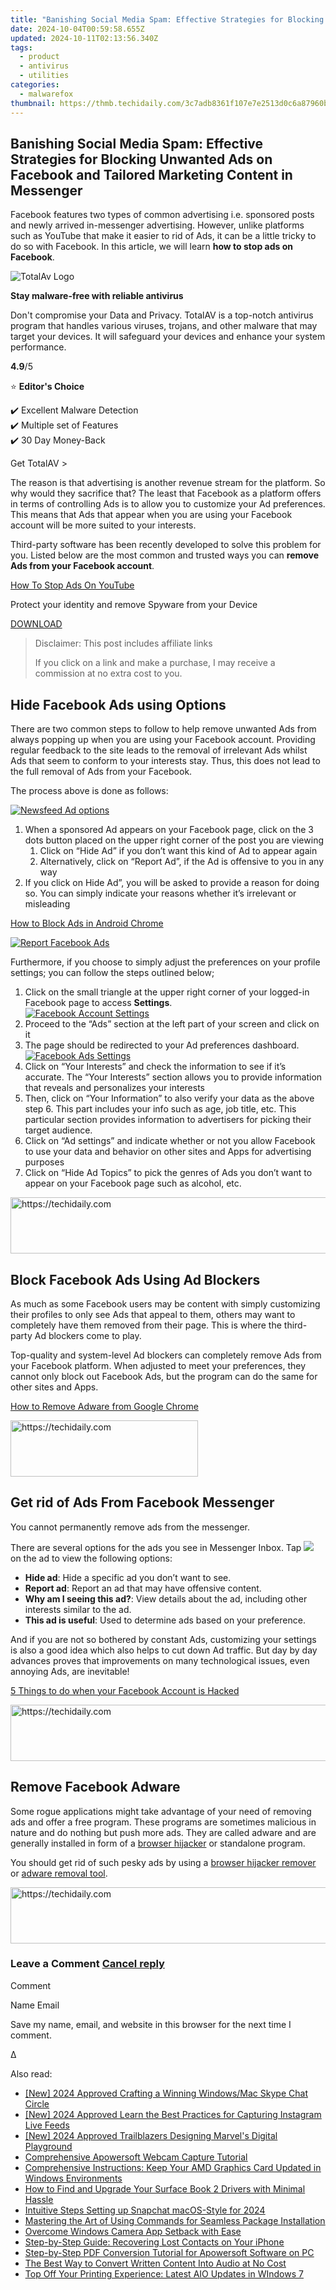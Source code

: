 ```yaml
---
title: "Banishing Social Media Spam: Effective Strategies for Blocking Unwanted Ads on Facebook and Tailored Marketing Content in Messenger"
date: 2024-10-04T00:59:58.655Z
updated: 2024-10-11T02:13:56.340Z
tags:
  - product
  - antivirus
  - utilities
categories:
  - malwarefox
thumbnail: https://thmb.techidaily.com/3c7adb8361f107e7e2513d0c6a87960b8e0bf54d4d26d72af2668f6ed0487010.jpg
---
```


## Banishing Social Media Spam: Effective Strategies for Blocking Unwanted Ads on Facebook and Tailored Marketing Content in Messenger

Facebook features two types of common advertising i.e. sponsored posts and newly arrived in-messenger advertising. However, unlike platforms such as YouTube that make it easier to rid of Ads, it can be a little tricky to do so with Facebook. In this article, we will learn **how to stop ads on Facebook**.

![TotalAv Logo](https://www.malwarefox.com/wp-content/uploads/2024/02/totalav-svg.webp "totalav-svg")

**Stay malware-free with reliable antivirus**

Don't compromise your Data and Privacy. TotalAV is a top-notch antivirus program that handles various viruses, trojans, and other malware that may target your devices. It will safeguard your devices and enhance your system performance.

**4.9**/5

⭐ **Editor's Choice**

✔️ Excellent Malware Detection  
✔️ Multiple set of Features  
✔️ 30 Day Money-Back

[](https://tools.techidaily.com/malwarefox/products/) Get TotalAV > 

The reason is that advertising is another revenue stream for the platform. So why would they sacrifice that? The least that Facebook as a platform offers in terms of controlling Ads is to allow you to customize your Ad preferences. This means that Ads that appear when you are using your Facebook account will be more suited to your interests.

Third-party software has been recently developed to solve this problem for you. Listed below are the most common and trusted ways you can **remove Ads from your Facebook account**.

[How To Stop Ads On YouTube](https://tools.techidaily.com/malwarefox/products/)

Protect your identity and remove Spyware from your Device

[DOWNLOAD](https://tools.techidaily.com/malwarefox/products/) 

>  Disclaimer: This post includes affiliate links
>
>  If you click on a link and make a purchase, I may receive a commission at no extra cost to you.
>

## Hide Facebook Ads using Options

There are two common steps to follow to help remove unwanted Ads from always popping up when you are using your Facebook account. Providing regular feedback to the site leads to the removal of irrelevant Ads whilst Ads that seem to conform to your interests stay. Thus, this does not lead to the full removal of Ads from your Facebook.

The process above is done as follows:

[![Newsfeed Ad options](https://www.malwarefox.com/wp-content/uploads/2019/08/Newsfeed-Ad-options.jpg)](https://www.malwarefox.com/wp-content/uploads/2019/08/Newsfeed-Ad-options.jpg)

1. When a sponsored Ad appears on your Facebook page, click on the 3 dots button placed on the upper right corner of the post you are viewing  
   1. Click on “Hide Ad” if you don’t want this kind of Ad to appear again  
   2. Alternatively, click on “Report Ad”, if the Ad is offensive to you in any way
2. If you click on Hide Ad”, you will be asked to provide a reason for doing so. You can simply indicate your reasons whether it’s irrelevant or misleading

[How to Block Ads in Android Chrome](https://tools.techidaily.com/malwarefox/products/)

[![Report Facebook Ads](https://www.malwarefox.com/wp-content/uploads/2019/08/report-facebook-ads.png)](https://www.malwarefox.com/wp-content/uploads/2019/08/report-facebook-ads.png)

Furthermore, if you choose to simply adjust the preferences on your profile settings; you can follow the steps outlined below;

1. Click on the small triangle at the upper right corner of your logged-in Facebook page to access **Settings**.  
[![Facebook Account Settings](https://www.malwarefox.com/wp-content/uploads/2019/08/Facebook-Account-Settings.png)](https://www.malwarefox.com/wp-content/uploads/2019/08/Facebook-Account-Settings.png)
2. Proceed to the “Ads” section at the left part of your screen and click on it
3. The page should be redirected to your Ad preferences dashboard.  
[![Facebook Ads Settings](https://www.malwarefox.com/wp-content/uploads/2019/08/Facebook-Ads-Settings.png)](https://www.malwarefox.com/wp-content/uploads/2019/08/Facebook-Ads-Settings.png)
4. Click on “Your Interests” and check the information to see if it’s accurate. The “Your Interests” section allows you to provide information that reveals and personalizes your interests
5. Then, click on “Your Information” to also verify your data as the above step 6\. This part includes your info such as age, job title, etc. This particular section provides information to advertisers for picking their target audience.
6. Click on “Ad settings” and indicate whether or not you allow Facebook to use your data and behavior on other sites and Apps for advertising purposes
7. Click on “Hide Ad Topics” to pick the genres of Ads you don’t want to appear on your Facebook page such as alcohol, etc.

<!-- affiliate ads begin -->
<a href="https://aligracehair.sjv.io/c/5597632/1959712/19272" target="_top" id="1959712">
  <img src="//a.impactradius-go.com/display-ad/19272-1959712" border="0" alt="https://techidaily.com" width="728" height="90"/>
</a>
<img height="0" width="0" src="https://aligracehair.sjv.io/i/5597632/1959712/19272" style="position:absolute;visibility:hidden;" border="0" />
<!-- affiliate ads end -->

## Block Facebook Ads Using Ad Blockers

As much as some Facebook users may be content with simply customizing their profiles to only see Ads that appeal to them, others may want to completely have them removed from their page. This is where the third-party Ad blockers come to play.

Top-quality and system-level Ad blockers can completely remove Ads from your Facebook platform. When adjusted to meet your preferences, they cannot only block out Facebook Ads, but the program can do the same for other sites and Apps.

[How to Remove Adware from Google Chrome](https://tools.techidaily.com/malwarefox/products/)

<!-- affiliate ads begin -->
<a href="https://wigfever.sjv.io/c/5597632/2005183/22899" target="_top" id="2005183">
  <img src="//a.impactradius-go.com/display-ad/22899-2005183" border="0" alt="https://techidaily.com" width="300" height="90"/>
</a>
<img height="0" width="0" src="https://wigfever.sjv.io/i/5597632/2005183/22899" style="position:absolute;visibility:hidden;" border="0" />
<!-- affiliate ads end -->

## Get rid of Ads From Facebook Messenger

You cannot permanently remove ads from the messenger.

There are several options for the ads you see in Messenger Inbox. Tap ![](https://scontent.fpnq2-1.fna.fbcdn.net/v/t39.2365-6/22812342_1589988251066512_1397441818198540288_n.png?_nc_cat=104&_nc_oc=AQlgtcmLnc6UHwPGaH6EoLUA9KAo7zHyuEEh8ElUh2OKUEV4N9zSqEHE1nn5gi3nhN0&_nc_ht=scontent.fpnq2-1.fna&oh=e47529341b51bcf42b7ff31fc9852bf6&oe=5E0A6B97) on the ad to view the following options:

* **Hide ad**: Hide a specific ad you don’t want to see.
* **Report ad**: Report an ad that may have offensive content.
* **Why am I seeing this ad?**: View details about the ad, including other interests similar to the ad.
* **This ad is useful**: Used to determine ads based on your preference.

And if you are not so bothered by constant Ads, customizing your settings is also a good idea which also helps to cut down Ad traffic. But day by day advances proves that improvements on many technological issues, even annoying Ads, are inevitable!

[5 Things to do when your Facebook Account is Hacked](https://tools.techidaily.com/malwarefox/products/)

<!-- affiliate ads begin -->
<a href="https://appsumo.8odi.net/c/5597632/2043593/7443" target="_top" id="2043593">
  <img src="//a.impactradius-go.com/display-ad/7443-2043593" border="0" alt="https://techidaily.com" width="728" height="90"/>
</a>
<img height="0" width="0" src="https://appsumo.8odi.net/i/5597632/2043593/7443" style="position:absolute;visibility:hidden;" border="0" />
<!-- affiliate ads end -->

## Remove Facebook Adware

Some rogue applications might take advantage of your need of removing ads and offer a free program. These programs are sometimes malicious in nature and do nothing but push more ads. They are called adware and are generally installed in form of a [browser hijacker](https://tools.techidaily.com/malwarefox/products/) or standalone program.

You should get rid of such pesky ads by using a [browser hijacker remover](https://tools.techidaily.com/malwarefox/products/) or [adware removal tool](https://tools.techidaily.com/malwarefox/products/).

<!-- affiliate ads begin -->
<a href="https://aligracehair.sjv.io/c/5597632/1885947/19272" target="_top" id="1885947">
  <img src="//a.impactradius-go.com/display-ad/19272-1885947" border="0" alt="https://techidaily.com" width="728" height="90"/>
</a>
<img height="0" width="0" src="https://aligracehair.sjv.io/i/5597632/1885947/19272" style="position:absolute;visibility:hidden;" border="0" />
<!-- affiliate ads end -->

### Leave a Comment [Cancel reply](https://tools.techidaily.com/malwarefox/products/)

Comment

Name Email 

Save my name, email, and website in this browser for the next time I comment.

Δ

<ins class="adsbygoogle"
     style="display:block"
     data-ad-format="autorelaxed"
     data-ad-client="ca-pub-7571918770474297"
     data-ad-slot="1223367746"></ins>

<ins class="adsbygoogle"
     style="display:block"
     data-ad-client="ca-pub-7571918770474297"
     data-ad-slot="8358498916"
     data-ad-format="auto"
     data-full-width-responsive="true"></ins>

<span class="atpl-alsoreadstyle">Also read:</span>
<div><ul>
<li><a href="https://visual-screen-recording.techidaily.com/new-2024-approved-crafting-a-winning-windowsmac-skype-chat-circle/"><u>[New] 2024 Approved Crafting a Winning Windows/Mac Skype Chat Circle</u></a></li>
<li><a href="https://instagram-video-files.techidaily.com/new-2024-approved-learn-the-best-practices-for-capturing-instagram-live-feeds/"><u>[New] 2024 Approved Learn the Best Practices for Capturing Instagram Live Feeds</u></a></li>
<li><a href="https://youtube-web.techidaily.com/024-approved-trailblazers-designing-marvels-digital-playground/"><u>[New] 2024 Approved Trailblazers Designing Marvel's Digital Playground</u></a></li>
<li><a href="https://win-updates.techidaily.com/comprehensive-apowersoft-webcam-capture-tutorial/"><u>Comprehensive Apowersoft Webcam Capture Tutorial</u></a></li>
<li><a href="https://driver-download.techidaily.com/comprehensive-instructions-keep-your-amd-graphics-card-updated-in-windows-environments/"><u>Comprehensive Instructions: Keep Your AMD Graphics Card Updated in Windows Environments</u></a></li>
<li><a href="https://hardware-updates.techidaily.com/how-to-find-and-upgrade-your-surface-book-2-drivers-with-minimal-hassle/"><u>How to Find and Upgrade Your Surface Book 2 Drivers with Minimal Hassle</u></a></li>
<li><a href="https://snapchat-videos.techidaily.com/intuitive-steps-setting-up-snapchat-macos-style-for-2024/"><u>Intuitive Steps Setting up Snapchat macOS-Style for 2024</u></a></li>
<li><a href="https://win-updates.techidaily.com/mastering-the-art-of-using-commands-for-seamless-package-installation/"><u>Mastering the Art of Using Commands for Seamless Package Installation</u></a></li>
<li><a href="https://win11-tips.techidaily.com/overcome-windows-camera-app-setback-with-ease/"><u>Overcome Windows Camera App Setback with Ease</u></a></li>
<li><a href="https://win-updates.techidaily.com/step-by-step-guide-recovering-lost-contacts-on-your-iphone/"><u>Step-by-Step Guide: Recovering Lost Contacts on Your iPhone</u></a></li>
<li><a href="https://win-updates.techidaily.com/step-by-step-pdf-conversion-tutorial-for-apowersoft-software-on-pc/"><u>Step-by-Step PDF Conversion Tutorial for Apowersoft Software on PC</u></a></li>
<li><a href="https://win-updates.techidaily.com/the-best-way-to-convert-written-content-into-audio-at-no-cost/"><u>The Best Way to Convert Written Content Into Audio at No Cost</u></a></li>
<li><a href="https://printer-issues.techidaily.com/top-off-your-printing-experience-latest-aio-updates-in-windows-7/"><u>Top Off Your Printing Experience: Latest AIO Updates in WIndows 7</u></a></li>
</ul></div>


